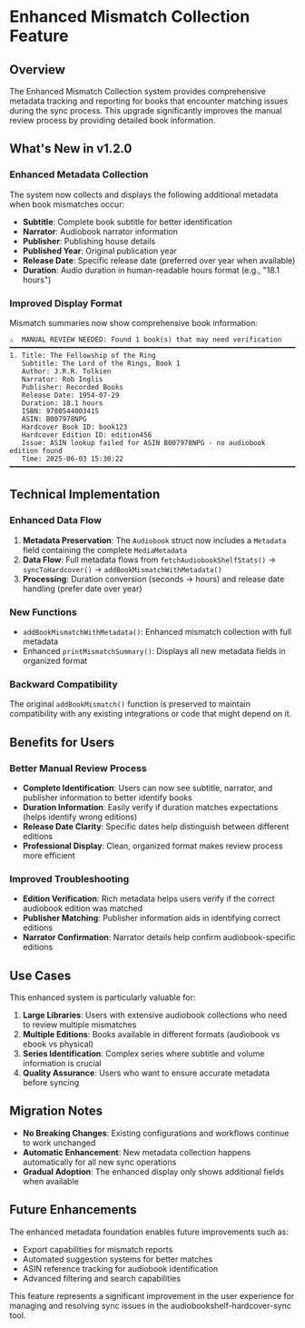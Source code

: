 # Enhanced Mismatch Collection Feature

## Overview

The Enhanced Mismatch Collection system provides comprehensive metadata tracking and reporting for books that encounter matching issues during the sync process. This upgrade significantly improves the manual review process by providing detailed book information.

## What's New in v1.2.0

### Enhanced Metadata Collection

The system now collects and displays the following additional metadata when book mismatches occur:

- **Subtitle**: Complete book subtitle for better identification
- **Narrator**: Audiobook narrator information
- **Publisher**: Publishing house details
- **Published Year**: Original publication year
- **Release Date**: Specific release date (preferred over year when available)
- **Duration**: Audio duration in human-readable hours format (e.g., "18.1 hours")

### Improved Display Format

Mismatch summaries now show comprehensive book information:

```
⚠️  MANUAL REVIEW NEEDED: Found 1 book(s) that may need verification
━━━━━━━━━━━━━━━━━━━━━━━━━━━━━━━━━━━━━━━━━━━━━━━━━━━━━━━━━━━━━━━━━━━━━━━━━━━━
1. Title: The Fellowship of the Ring
   Subtitle: The Lord of the Rings, Book 1
   Author: J.R.R. Tolkien
   Narrator: Rob Inglis
   Publisher: Recorded Books
   Release Date: 1954-07-29
   Duration: 18.1 hours
   ISBN: 9780544003415
   ASIN: B007978NPG
   Hardcover Book ID: book123
   Hardcover Edition ID: edition456
   Issue: ASIN lookup failed for ASIN B007978NPG - no audiobook edition found
   Time: 2025-06-03 15:30:22
━━━━━━━━━━━━━━━━━━━━━━━━━━━━━━━━━━━━━━━━━━━━━━━━━━━━━━━━━━━━━━━━━━━━━━━━━━━━
```

## Technical Implementation

### Enhanced Data Flow

1. **Metadata Preservation**: The `Audiobook` struct now includes a `Metadata` field containing the complete `MediaMetadata`
2. **Data Flow**: Full metadata flows from `fetchAudiobookShelfStats()` → `syncToHardcover()` → `addBookMismatchWithMetadata()`
3. **Processing**: Duration conversion (seconds → hours) and release date handling (prefer date over year)

### New Functions

- `addBookMismatchWithMetadata()`: Enhanced mismatch collection with full metadata
- Enhanced `printMismatchSummary()`: Displays all new metadata fields in organized format

### Backward Compatibility

The original `addBookMismatch()` function is preserved to maintain compatibility with any existing integrations or code that might depend on it.

## Benefits for Users

### Better Manual Review Process

- **Complete Identification**: Users can now see subtitle, narrator, and publisher information to better identify books
- **Duration Information**: Easily verify if duration matches expectations (helps identify wrong editions)
- **Release Date Clarity**: Specific dates help distinguish between different editions
- **Professional Display**: Clean, organized format makes review process more efficient

### Improved Troubleshooting

- **Edition Verification**: Rich metadata helps users verify if the correct audiobook edition was matched
- **Publisher Matching**: Publisher information aids in identifying correct editions
- **Narrator Confirmation**: Narrator details help confirm audiobook-specific editions

## Use Cases

This enhanced system is particularly valuable for:

1. **Large Libraries**: Users with extensive audiobook collections who need to review multiple mismatches
2. **Multiple Editions**: Books available in different formats (audiobook vs ebook vs physical)
3. **Series Identification**: Complex series where subtitle and volume information is crucial
4. **Quality Assurance**: Users who want to ensure accurate metadata before syncing

## Migration Notes

- **No Breaking Changes**: Existing configurations and workflows continue to work unchanged
- **Automatic Enhancement**: New metadata collection happens automatically for all new sync operations
- **Gradual Adoption**: The enhanced display only shows additional fields when available

## Future Enhancements

The enhanced metadata foundation enables future improvements such as:

- Export capabilities for mismatch reports
- Automated suggestion systems for better matches
- ASIN reference tracking for audiobook identification
- Advanced filtering and search capabilities

This feature represents a significant improvement in the user experience for managing and resolving sync issues in the audiobookshelf-hardcover-sync tool.
